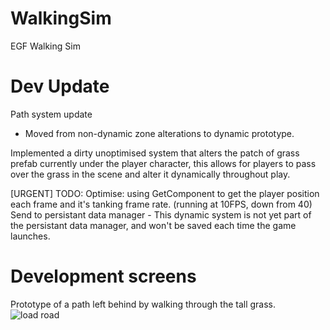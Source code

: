 # WalkingSim
EGF Walking Sim


# Dev Update
Path system update

- Moved from non-dynamic zone alterations to dynamic prototype.

Implemented a dirty unoptimised system that alters the patch of grass prefab currently under the player character, this allows for players to pass over the grass in the scene and alter it dynamically throughout play.

[URGENT]
TODO:
Optimise: using GetComponent to get the player position each frame and it's tanking frame rate. (running at 10FPS, down from 40)
Send to persistant data manager - This dynamic system is not yet part of the persistant data manager, and won't be saved each time the game launches.

# Development screens

Prototype of a path left behind by walking through the tall grass.
![load road](https://i.imgur.com/1SXgNNI.png)


